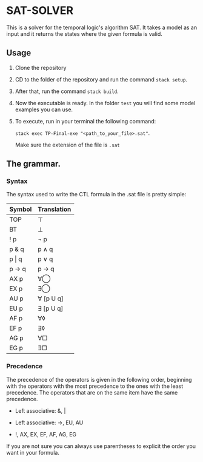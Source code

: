 # SAT-SOLVER

This is a solver for the temporal logic's algorithm SAT. It takes a model as an
input and it returns the states where the given formula is valid.

## Usage

1) Clone the repository

2) CD to the folder of the repository and run the command `stack setup`.

3) After that, run the command `stack build`.

4) Now the executable is ready. In the folder `test` you will find some model
examples you can use.

5) To execute, run in your terminal the following command: 

    `stack exec TP-Final-exe "<path_to_your_file>.sat"`.

    Make sure the extension of the file is `.sat`

## The grammar.

### Syntax

The syntax used to write the CTL formula in the .sat file is pretty simple:

| Symbol       | Translation        |
| ------------ | ------------------ |
| TOP          | ⊤                  |
| BT           | ⊥                  |
| ! p          | ¬ p                |
| p & q        | p ∧ q              |
| p \| q       | p ∨ q              |
| p -> q       | p → q              |
| AX p         | ∀◯                 | 
| EX p         | ∃◯                 |
| AU p         | ∀ [p U q]          |
| EU p         | ∃ [p U q]          |
| AF p         | ∀◊                 |
| EF p         | ∃◊                 |
| AG p         | ∀□                 |
| EG p         | ∃□                 |

### Precedence

The precedence of the operators is given in the following order, beginning with the 
operators with the most precedence to the ones with the least precedence. The operators
that are on the same item have the same precedence.

- Left associative: &, \|

- Left associative: ->, EU, AU

- !, AX, EX, EF, AF, AG, EG

If you are not sure you can always use parentheses to explicit the order you want 
in your formula.



